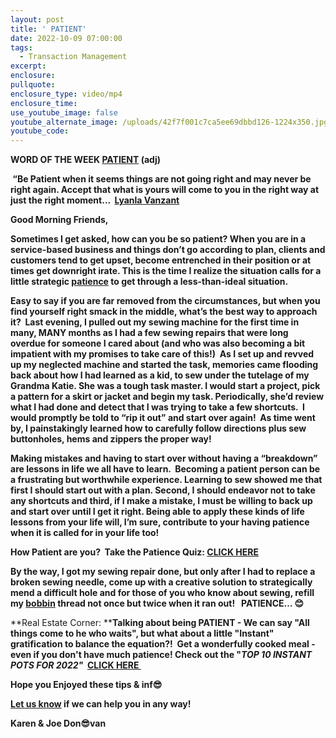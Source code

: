 ```yaml
---
layout: post
title: ' PATIENT'
date: 2022-10-09 07:00:00
tags:
  - Transaction Management
excerpt:
enclosure:
pullquote:
enclosure_type: video/mp4
enclosure_time:
use_youtube_image: false
youtube_alternate_image: /uploads/42f7f001c7ca5ee69dbbd126-1224x350.jpg
youtube_code:
---
```

**WORD OF THE WEEK&nbsp;[PATIENT](https://www.merriam-webster.com/dictionary/patient)&nbsp;(adj)**

**&nbsp;“Be Patient when it seems things are not going right and may never be right again. Accept that what is yours will come to you in the right way at just the right moment... &nbsp;[Lyanla Vanzant](https://tamarakulish.com/2020/05/14/be-patient-when-it-seems-thing-are-not-going-right/)**

**Good Morning Friends,**

**Sometimes I get asked, how can you be so patient? When you are in a service-based business and things don’t go according to plan, clients and customers tend to get upset, become entrenched in their position or at times get downright irate. This is the time I realize the situation calls for a little strategic&nbsp;[patience](https://www.merriam-webster.com/dictionary/patient)&nbsp;to get through a less-than-ideal situation.**

**Easy to say if you are far removed from the circumstances, but when you find yourself right smack in the middle, what’s the best way to approach it?&nbsp; Last evening, I pulled out my sewing machine for the first time in many, MANY months as I had a few sewing repairs that were long overdue for someone I cared about (and who was also becoming a bit impatient with my promises to take care of this\!) &nbsp;As I set up and revved up my neglected machine and started the task, memories came flooding back about how I had learned as a kid, to sew under the tutelage of my Grandma Katie. She was a tough task master. I would start a project, pick a pattern for a skirt or jacket and begin my task. Periodically, she’d review what I had done and detect that I was trying to take a few shortcuts. &nbsp;I would promptly be told to “rip it out” and start over again\!&nbsp; As time went by, I painstakingly learned how to carefully follow directions plus sew buttonholes, hems and zippers the proper way\!**

**Making mistakes and having to start over without having a “breakdown” are lessons in life we all have to learn. &nbsp;Becoming a patient person can be a frustrating but worthwhile experience. Learning to sew showed me that first I should start out with a plan. Second, I should endeavor not to take any shortcuts and third, if I make a mistake, I must be willing to back up and start over until I get it right. Being able to apply these kinds of life lessons from your life will, I’m sure, contribute to your having patience when it is called for in your life too\!&nbsp;**

**How Patient are you?&nbsp; Take the Patience Quiz:&nbsp;[CLICK HERE](https://www.proprofs.com/quiz-school/story.php?title=how-patient-are-you)**

**By the way, I got my sewing repair done, but only after I had to replace a broken sewing needle, come up with a creative solution to strategically mend a difficult hole and for those of you who know about sewing, refill my&nbsp;[bobbin](https://www.thesprucecrafts.com/fixing-bobbin-thread-bunching-looping-tangling-2978069)&nbsp;thread not once but twice when it ran out\! &nbsp; PATIENCE… 😊**

**Real Estate Corner:&nbsp;****Talking about being PATIENT - We can say "All things come to he who waits", but what about a little "Instant" gratification to balance the equation?\!&nbsp; Get a wonderfully cooked meal -even if you don't have much patience\! Check out the "*TOP 10 INSTANT POTS FOR 2022"&nbsp;*&nbsp;[CLICK HERE&nbsp;](https://buyersguide.org/instant-pots/t/best?s=2&amp;msclkid=11b18b68aa9910d7b6aae8294b48d56b&amp;m=e&amp;d=c&amp;c=79233735779139&amp;oid=kwd-79234098330638:loc-190&amp;qs=top%20instant%20pots%20&amp;lp=72217&amp;li=&amp;nw=o&amp;nts=1&amp;tdid=9708512)**

**Hope you Enjoyed these tips & inf😎**

**[Let us know](https://longislandrealestatevideoblog.com/contact)&nbsp;if we can help you in any way\!&nbsp;**

**Karen & Joe Don😎van**